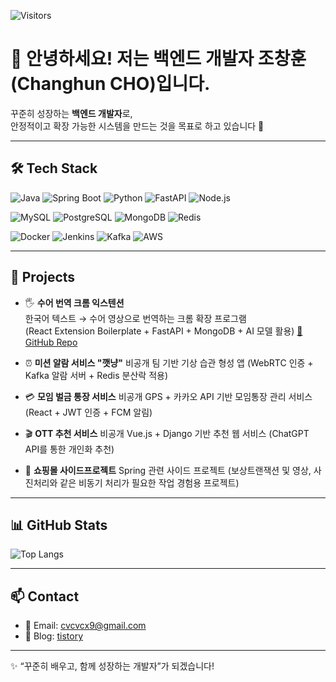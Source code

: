 <!-- 방문자 수 카운터 -->
![Visitors](https://komarev.com/ghpvc/?username=cvcvcx9&label=Profile%20Views&color=0e75b6&style=flat)

# 👋 안녕하세요! 저는 백엔드 개발자 조창훈(Changhun CHO)입니다.

꾸준히 성장하는 **백엔드 개발자**로,  
안정적이고 확장 가능한 시스템을 만드는 것을 목표로 하고 있습니다 🚀

---

## 🛠️ Tech Stack

<!-- 언어 및 기술 배지 -->
![Java](https://img.shields.io/badge/Java-007396?style=for-the-badge&logo=openjdk&logoColor=white)
![Spring Boot](https://img.shields.io/badge/Spring%20Boot-6DB33F?style=for-the-badge&logo=springboot&logoColor=white)
![Python](https://img.shields.io/badge/Python-3776AB?style=for-the-badge&logo=python&logoColor=white)
![FastAPI](https://img.shields.io/badge/FastAPI-009688?style=for-the-badge&logo=fastapi&logoColor=white)
![Node.js](https://img.shields.io/badge/Node.js-339933?style=for-the-badge&logo=node.js&logoColor=white)

![MySQL](https://img.shields.io/badge/MySQL-4479A1?style=for-the-badge&logo=mysql&logoColor=white)
![PostgreSQL](https://img.shields.io/badge/PostgreSQL-4169E1?style=for-the-badge&logo=postgresql&logoColor=white)
![MongoDB](https://img.shields.io/badge/MongoDB-47A248?style=for-the-badge&logo=mongodb&logoColor=white)
![Redis](https://img.shields.io/badge/Redis-DC382D?style=for-the-badge&logo=redis&logoColor=white)

![Docker](https://img.shields.io/badge/Docker-2496ED?style=for-the-badge&logo=docker&logoColor=white)
![Jenkins](https://img.shields.io/badge/Jenkins-D24939?style=for-the-badge&logo=jenkins&logoColor=white)
![Kafka](https://img.shields.io/badge/Kafka-231F20?style=for-the-badge&logo=apache-kafka&logoColor=white)
![AWS](https://img.shields.io/badge/AWS-232F3E?style=for-the-badge&logo=amazon-aws&logoColor=white)

---

## 🚀 Projects

- 🖐️ **수어 번역 크롬 익스텐션**  
  한국어 텍스트 → 수어 영상으로 번역하는 크롬 확장 프로그램  
  (React Extension Boilerplate + FastAPI + MongoDB + AI 모델 활용)
  [🔗 GitHub Repo](https://github.com/cvcvcx9/sonnuri)
  
- ⏰ **미션 알람 서비스 "깻냥"**  비공개
  팀 기반 기상 습관 형성 앱 (WebRTC 인증 + Kafka 알람 서버 + Redis 분산락 적용)

- 💳 **모임 벌금 통장 서비스**  비공개
  GPS + 카카오 API 기반 모임통장 관리 서비스 (React + JWT 인증 + FCM 알림)

- 🎬 **OTT 추천 서비스**  비공개
  Vue.js + Django 기반 추천 웹 서비스 (ChatGPT API를 통한 개인화 추천)

- 🚛 **쇼핑몰 사이드프로젝트** 
  Spring 관련 사이드 프로젝트 (보상트랜잭션 및 영상, 사진처리와 같은 비동기 처리가 필요한 작업 경험용 프로젝트)
---

## 📊 GitHub Stats

<!-- 깃허브 사용 언어 비율 -->
![Top Langs](https://github-readme-stats.vercel.app/api/top-langs/?username=cvcvcx9&layout=compact&theme=tokyonight)


---

## 📫 Contact

- 📧 Email: cvcvcx9@gmail.com  
- 📝 Blog: [tistory](https://cvcvcx9.tistory.com/)

---
✨ “꾸준히 배우고, 함께 성장하는 개발자”가 되겠습니다!
